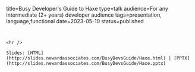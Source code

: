 title=Busy Developer's Guide to Haxe
type=talk
audience=For any intermediate (2+ years) developer audience
tags=presentation, language,functional
date=2023-05-10
status=published
~~~~~~

    
<hr />

Slides: [HTML](http://slides.newardassociates.com/BusyDevsGuide/Haxe.html) | [PPTX](http://slides.newardassociates.com/BusyDevsGuide/Haxe.pptx)
